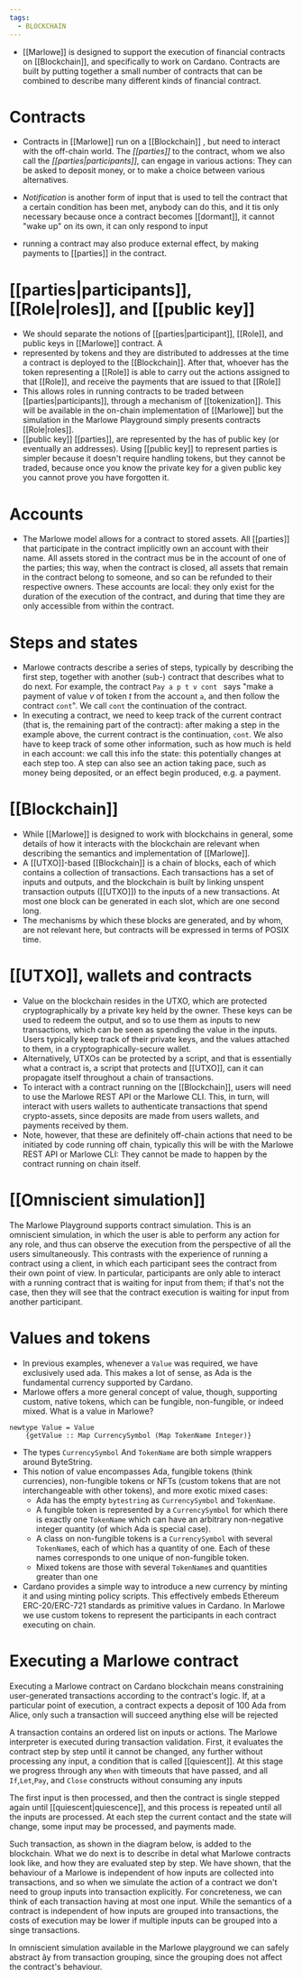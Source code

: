 ```yaml
---
tags:
  - BLOCKCHAIN
---
```

- [[Marlowe]] is designed to support the execution of financial contracts on [[Blockchain]], and specifically to work on Cardano. Contracts are built by putting together a small number of contracts that can be combined to describe many different kinds of financial contract.
# Contracts
* Contracts in [[Marlowe]] run on a [[Blockchain]] , but need to interact with the off-chain world. The *[[parties]]* to the contract, whom we also call the *[[parties|participants]]*, can engage in various actions: They can be asked to deposit money, or to make a choice between various alternatives. 
* *Notification* is another form of input that is used to tell the contract that a certain condition has been met, anybody can do this, and it tis only necessary because once a contract becomes [[dormant]], it cannot "wake up" on its own, it can only respond to input

* running a contract may also produce external effect, by making payments to [[parties]] in the contract.
# [[parties|participants]], [[Role|roles]], and [[public key]]
* We should separate the notions of [[parties|participant]], [[Role]], and public keys in [[Marlowe]] contract. A 
* represented by tokens and they are distributed to addresses at the time a contract is deployed to the [[Blockchain]]. After that, whoever has the token representing a [[Role]] is able to carry out the actions assigned to that [[Role]], and receive the payments that are issued to that [[Role]]
* This allows roles in running contracts to be traded between [[parties|participants]], through a mechanism of [[tokenization]]. This will be available in the on-chain implementation of [[Marlowe]] but the simulation in the Marlowe Playground simply presents contracts [[Role|roles]].
* [[public key]] [[parties]], are represented by the has of public key (or eventually an addresses). Using [[public key]] to represent parties is simpler because it doesn't require handling tokens, but they cannot be traded, because once you know the private key for a given public key you cannot prove you have forgotten it.
# Accounts
* The Marlowe model allows for a contract to stored assets. All [[parties]] that participate in the contract implicitly own an account with their name. All assets stored in the contract mus be in the account of one of the parties; this way, when the contract is closed, all assets that remain in the contract belong to someone, and so can be refunded to their respective owners. These accounts are local: they only exist for the duration of the execution of the contract, and during that time they are only accessible from within the contract.
# Steps and states
* Marlowe contracts describe a series of steps, typically by describing the first step, together with another (sub-) contract that describes what to do next. For example, the contract ```Pay a p t v cont ``` says "make a payment of value $v$ of token $t$ from the account `a`, and then follow the contract `cont`". We  call `cont` the continuation of the contract.
* In executing a contract, we need to keep track of the current contract (that is, the remaining part of the contract): after making a step in the example above, the current contract is the continuation, `cont`.  We also have to keep track of some other information, such as how much is held in each account: we call this info the state: this potentially changes at each step too. A step can also see an action taking pace, such as money being deposited, or an effect begin produced, e.g. a payment.
# [[Blockchain]]
* While [[Marlowe]] is designed to work with blockchains in general, some details of how it interacts with the blockchain are relevant when describing the semantics and implementation of [[Marlowe]].
* A [[UTXO]]-based [[Blockchain]] is a chain of blocks, each of which contains a collection of transactions. Each transactions has a set of inputs and outputs, and the blockchain is built by linking unspent transaction outputs ([[UTXO]]) to the inputs of a new transactions. At most one block can be generated in each slot, which are one second long.
* The mechanisms by which these blocks are generated, and by whom, are not relevant here, but contracts will be expressed in terms of POSIX time.
# [[UTXO]], wallets and contracts
* Value on the blockchain resides in the UTXO, which are protected cryptographically by a private key held by the owner. These keys can be used to redeem the output, and so to use them as inputs to new transactions, which can be seen as spending the value in the inputs. Users  typically keep track of their private keys, and the values attached to them, in a cryptographically-secure wallet.
* Alternatively, UTXOs can be protected by a script, and that is essentially what a contract is, a script that protects and [[UTXO]], can it can propagate itself throughout a chain of transactions.
* To interact with a contract running on the [[Blockchain]], users will need to use the Marlowe REST API or the Marlowe CLI. This, in turn, will interact with users wallets to authenticate transactions that spend crypto-assets, since deposits are made from users wallets, and payments received by them.
* Note, however, that these are definitely off-chain actions that need to be initiated by code running off chain, typically this will be with the Marlowe REST API or Marlowe CLI: They cannot be made to happen by the contract running on chain itself.
# [[Omniscient simulation]]
The Marlowe Playground supports contract simulation. This is an omniscient simulation, in which the user is able to perform any action for any role, and thus can observe the execution from the perspective of all the users simultaneously. This contrasts with the experience of running a contract using a client, in which each participant sees the contract from their own point of view. In particular, participants are only able to interact with a running contract that is waiting for input from them; if that's not the case, then they will see that the contract execution is waiting for input from another participant.
# Values and tokens
* In previous examples, whenever a `Value` was required, we have exclusively used ada. This makes a lot of sense, as Ada is the fundamental currency supported by Cardano.
* Marlowe offers a more general concept of value, though, supporting custom, native tokens, which can be fungible, non-fungible, or indeed mixed. What is a value in Marlowe?
``` marlowe
newtype Value = Value
	{getValue :: Map CurrencySymbol (Map TokenName Integer)}
```
* The types `CurrencySymbol` And `TokenName` are both simple wrappers around ByteString.
* This notion of value encompasses Ada, fungible tokens (think currencies), non-fungible tokens or NFTs (custom tokens that are not interchangeable with other tokens), and more exotic mixed cases:
	* Ada has the empty `bytestring` as `CurrencySymbol` and `TokenName`.
	* A fungible token is represented by a `CurrencySymbol` for which there is exactly one `TokenName` which can have an arbitrary non-negative integer quantity (of which Ada is special case).
	* A class on non-fungible tokens is a `CurrencySymbol` with several `TokenName`s, each of which has a quantity of one. Each of these names corresponds to one unique of non-fungible token.
	* Mixed tokens are those with several `TokenName`s and quantities greater than one
* Cardano provides a simple way to introduce a new currency by minting it and using minting policy scripts. This effectively embeds Ethereum ERC-20/ERC-721 standards as primitive values in Cardano. In Marlowe we use custom tokens to represent the participants in each contract executing on chain.
# Executing a Marlowe contract
Executing a Marlowe contract on Cardano blockchain means constraining user-generated transactions according to the contract's logic. If, at a particular point of execution, a contract expects a deposit of 100 Ada from Alice, only such a transaction will succeed anything else will be rejected

A transaction contains an ordered list on inputs or actions. The Marlowe interpreter is executed during transaction validation. First, it evaluates the contract step by step until it cannot be changed, any further without processing any input, a condition that is called [[quiescent]]. At this stage we progress through any `When` with timeouts that have passed, and all `If`,`Let`,`Pay`, and `Close` constructs without consuming any inputs

The first input is then processed, and then the contract is single stepped again until [[quiescent|quiescence]], and this process is repeated until all the inputs are processed. At each step the current contact and the state will change, some input may be processed, and payments made.

Such transaction, as shown in the diagram below, is added to the blockchain. What we do next is to describe in detal what Marlowe contracts look like, and how they are evaluated step by step.
We have shown, that the behaviour of a Marlowe is independent of how inputs are collected into transactions, and so when we simulate the action of a contract we don't need to group inputs into transaction explicitly. For concreteness, we can think of each transaction having at most one input. While the semantics of a contract is independent of how inputs are grouped into transactions, the costs of execution may be lower if multiple inputs can be grouped into a singe transactions.

In omniscient simulation available in the Marlowe playground we can safely abstract ây from transaction grouping, since the grouping does not affect the contract's behaviour.